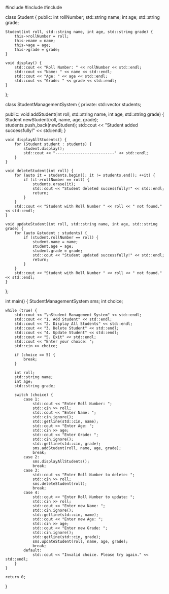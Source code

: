 #include <iostream>
#include <vector>
#include <string>

class Student {
public:
    int rollNumber;
    std::string name;
    int age;
    std::string grade;

    Student(int roll, std::string name, int age, std::string grade) {
        this->rollNumber = roll;
        this->name = name;
        this->age = age;
        this->grade = grade;
    }

    void display() {
        std::cout << "Roll Number: " << rollNumber << std::endl;
        std::cout << "Name: " << name << std::endl;
        std::cout << "Age: " << age << std::endl;
        std::cout << "Grade: " << grade << std::endl;
    }
};

class StudentManagementSystem {
private:
    std::vector<Student> students;

public:
    void addStudent(int roll, std::string name, int age, std::string grade) {
        Student newStudent(roll, name, age, grade);
        students.push_back(newStudent);
        std::cout << "Student added successfully!" << std::endl;
    }

    void displayAllStudents() {
        for (Student student : students) {
            student.display();
            std::cout << "--------------------------" << std::endl;
        }
    }

    void deleteStudent(int roll) {
        for (auto it = students.begin(); it != students.end(); ++it) {
            if (it->rollNumber == roll) {
                students.erase(it);
                std::cout << "Student deleted successfully!" << std::endl;
                return;
            }
        }
        std::cout << "Student with Roll Number " << roll << " not found." << std::endl;
    }

    void updateStudent(int roll, std::string name, int age, std::string grade) {
        for (auto &student : students) {
            if (student.rollNumber == roll) {
                student.name = name;
                student.age = age;
                student.grade = grade;
                std::cout << "Student updated successfully!" << std::endl;
                return;
            }
        }
        std::cout << "Student with Roll Number " << roll << " not found." << std::endl;
    }
};

int main() {
    StudentManagementSystem sms;
    int choice;

    while (true) {
        std::cout << "\nStudent Management System" << std::endl;
        std::cout << "1. Add Student" << std::endl;
        std::cout << "2. Display All Students" << std::endl;
        std::cout << "3. Delete Student" << std::endl;
        std::cout << "4. Update Student" << std::endl;
        std::cout << "5. Exit" << std::endl;
        std::cout << "Enter your choice: ";
        std::cin >> choice;

        if (choice == 5) {
            break;
        }

        int roll;
        std::string name;
        int age;
        std::string grade;

        switch (choice) {
            case 1:
                std::cout << "Enter Roll Number: ";
                std::cin >> roll;
                std::cout << "Enter Name: ";
                std::cin.ignore();
                std::getline(std::cin, name);
                std::cout << "Enter Age: ";
                std::cin >> age;
                std::cout << "Enter Grade: ";
                std::cin.ignore();
                std::getline(std::cin, grade);
                sms.addStudent(roll, name, age, grade);
                break;
            case 2:
                sms.displayAllStudents();
                break;
            case 3:
                std::cout << "Enter Roll Number to delete: ";
                std::cin >> roll;
                sms.deleteStudent(roll);
                break;
            case 4:
                std::cout << "Enter Roll Number to update: ";
                std::cin >> roll;
                std::cout << "Enter new Name: ";
                std::cin.ignore();
                std::getline(std::cin, name);
                std::cout << "Enter new Age: ";
                std::cin >> age;
                std::cout << "Enter new Grade: ";
                std::cin.ignore();
                std::getline(std::cin, grade);
                sms.updateStudent(roll, name, age, grade);
                break;
            default:
                std::cout << "Invalid choice. Please try again." << std::endl;
        }
    }

    return 0;
}
